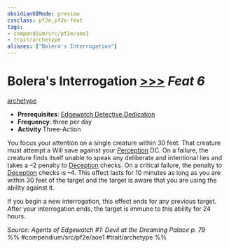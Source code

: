 ```yaml
---
obsidianUIMode: preview
cssclass: pf2e,pf2e-feat
tags:
- compendium/src/pf2e/aoe1
- trait/archetype
aliases: ["Bolera's Interrogation"]
---
```

# Bolera's Interrogation  [>>>](chapter-9-playing-the-game.md#Actions "Three-Action") *Feat 6*  
[archetype](archetype.md "Archetype Feat Trait")  

- **Prerequisites**: [Edgewatch Detective Dedication](edgewatch-detective-dedication-aoe1.md)
- **Frequency**: three per day
- **Activity** Three-Action

You focus your attention on a single creature within 30 feet. That creature must attempt a Will save against your [Perception](skills.md#Perception) DC. On a failure, the creature finds itself unable to speak any deliberate and intentional lies and takes a –2 penalty to [Deception](skills.md#Deception) checks. On a critical failure, the penalty to [Deception](skills.md#Deception) checks is –4. This effect lasts for 10 minutes as long as you are within 30 feet of the target and the target is aware that you are using the ability against it.

If you begin a new interrogation, this effect ends for any previous target. After your interrogation ends, the target is immune to this ability for 24 hours.

*Source: Agents of Edgewatch #1: Devil at the Dreaming Palace p. 79*  
%% #compendium/src/pf2e/aoe1 #trait/archetype %%